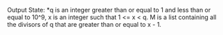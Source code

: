 Output State: *q is an integer greater than or equal to 1 and less than or equal to 10^9, x is an integer such that 1 <= x < q. M is a list containing all the divisors of q that are greater than or equal to x - 1.